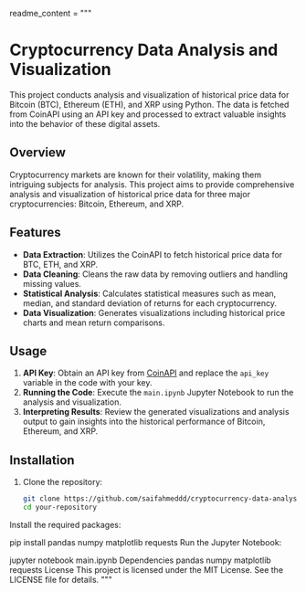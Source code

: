 readme_content = """
# Cryptocurrency Data Analysis and Visualization

This project conducts analysis and visualization of historical price data for Bitcoin (BTC), Ethereum (ETH), and XRP using Python. The data is fetched from CoinAPI using an API key and processed to extract valuable insights into the behavior of these digital assets.

## Overview

Cryptocurrency markets are known for their volatility, making them intriguing subjects for analysis. This project aims to provide comprehensive analysis and visualization of historical price data for three major cryptocurrencies: Bitcoin, Ethereum, and XRP.

## Features

- **Data Extraction**: Utilizes the CoinAPI to fetch historical price data for BTC, ETH, and XRP.
- **Data Cleaning**: Cleans the raw data by removing outliers and handling missing values.
- **Statistical Analysis**: Calculates statistical measures such as mean, median, and standard deviation of returns for each cryptocurrency.
- **Data Visualization**: Generates visualizations including historical price charts and mean return comparisons.

## Usage

1. **API Key**: Obtain an API key from [CoinAPI](https://www.coinapi.io/) and replace the `api_key` variable in the code with your key.
2. **Running the Code**: Execute the `main.ipynb` Jupyter Notebook to run the analysis and visualization.
3. **Interpreting Results**: Review the generated visualizations and analysis output to gain insights into the historical performance of Bitcoin, Ethereum, and XRP.

## Installation

1. Clone the repository:
   ```bash
   git clone https://github.com/saifahmeddd/cryptocurrency-data-analysis.git
   cd your-repository
Install the required packages:

pip install pandas numpy matplotlib requests
Run the Jupyter Notebook:


jupyter notebook main.ipynb
Dependencies
pandas
numpy
matplotlib
requests
License
This project is licensed under the MIT License. See the LICENSE file for details.
"""
